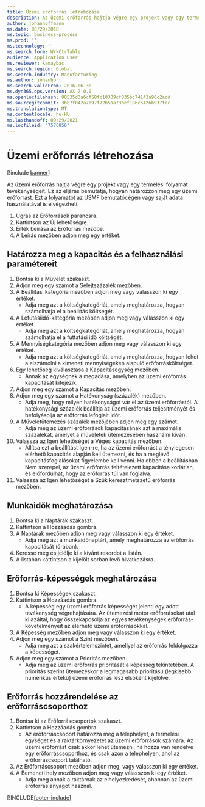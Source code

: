 ```yaml
---
title: Üzemi erőforrás létrehozása
description: Az üzemi erőforrás hajtja végre egy projekt vagy egy termelési folyamat tevékenységeit.
author: johanhoffmann
ms.date: 08/29/2018
ms.topic: business-process
ms.prod: ''
ms.technology: ''
ms.search.form: WrkCtrTable
audience: Application User
ms.reviewer: kamaybac
ms.search.region: Global
ms.search.industry: Manufacturing
ms.author: johanho
ms.search.validFrom: 2016-06-30
ms.dyn365.ops.version: AX 7.0.0
ms.openlocfilehash: 90535d3a6cf58fc10309cf035bc74143a96c2add
ms.sourcegitcommit: 3b87f042a7e97f72b5aa73bef186c5426b937fec
ms.translationtype: MT
ms.contentlocale: hu-HU
ms.lasthandoff: 09/29/2021
ms.locfileid: "7576856"
---
```

# <a name="create-an-operations-resource"></a>Üzemi erőforrás létrehozása

[!include [banner](../../includes/banner.md)]

Az üzemi erőforrás hajtja végre egy projekt vagy egy termelési folyamat tevékenységeit. Ez az eljárás bemutatja, hogyan határozzon meg egy üzemi erőforrást. Ezt a folyamatot az USMF bemutatócégen vagy saját adata használatával is elvégezheti.

1. Ugrás az Erőforrások parancsra.
2. Kattintson az Új lehetőségre.
3. Érték beírása az Erőforrás mezőbe.
4. A Leírás mezőben adjon meg egy értéket.

## <a name="define-capacity-and-consumption-parameters"></a>Határozza meg a kapacitás és a felhasználási paramétereit
1. Bontsa ki a Művelet szakaszt.
2. Adjon meg egy számot a Selejtszázalék mezőben.
3. A Beállítási kategória mezőben adjon meg vagy válasszon ki egy értéket.
    * Adja meg azt a költségkategóriát, amely meghatározza, hogyan számolhatja el a beállítás költségét.  
4. A Lefutásiidő-kategória mezőben adjon meg vagy válasszon ki egy értéket.
    * Adja meg azt a költségkategóriát, amely meghatározza, hogyan számolhatja el a futtatási idő költségét.  
5. A Mennyiségkategória mezőben adjon meg vagy válasszon ki egy értéket.
    * Adja meg azt a költségkategóriát, amely meghatározza, hogyan lehet a elszámolni a kimeneti mennyiségeken alapuló erőforrásköltséget.  
6. Egy lehetőség kiválasztása a Kapacitásegység mezőben.
    * Annak az egységnek a megadása, amelyben az üzemi erőforrás kapacitását kifejezik.  
7. Adjon meg egy számot a Kapacitás mezőben.
8. Adjon meg egy számot a Hatékonyság (százalék) mezőben.
    * Adja meg, hogy milyen hatékonyságot vár el az üzemi erőforrástól. A hatékonysági százalék beállítja az üzemi erőforrás teljesítményét és befolyásolja az erőforrás lefoglalt időt.  
9. A Műveletütemezés százalék mezőjében adjon meg egy számot.
    * Adja meg az üzemi erőforrások kapacitásának azt a maximális százalékát, amelyet a műveletek ütemezésében használni kíván.  
10. Válassza az Igen lehetőséget a Véges kapacitás mezőben.
    * Állítsa ezt a beállítást Igen-re, ha az üzemi erőforrást a ténylegesen elérhető kapacitás alapján kell ütemezni, és ha a meglévő kapacitásfoglalásokat figyelembe kell venni. Ha ebben a beállításban Nem szerepel, az üzemi erőforrás feltételezett kapacitása korlátlan, és előfordulhat, hogy az erőforrás túl van foglalva.  
11. Válassza az Igen lehetőséget a Szűk keresztmetszetű erőforrás mezőben.

## <a name="define-working-times"></a>Munkaidők meghatározása
1. Bontsa ki a Naptárak szakaszt.
2. Kattintson a Hozzáadás gombra.
3. A Naptárak mezőben adjon meg vagy válasszon ki egy értéket.
    * Adja meg azt a munkaidőnaptárt, amely meghatározza az erőforrás kapacitását (órában).  
4. Keresse meg és jelölje ki a kívánt rekordot a listán.
5. A listában kattintson a kijelölt sorban lévő hivatkozásra.

## <a name="define-resource-capabilities"></a>Erőforrás-képességek meghatározása
1. Bontsa ki Képességek szakaszt.
2. Kattintson a Hozzáadás gombra.
    * A képesség egy üzemi erőforrás képességét jelenti egy adott tevékenység végrehajtására. Az ütemezési motor erőforrásokat utal ki azáltal, hogy összekapcsolja az egyes tevékenységek erőforrás-követelményeit az elérhető üzemi erőforrásokkal.  
3. A Képesség mezőben adjon meg vagy válasszon ki egy értéket.
4. Adjon meg egy számot a Szint mezőben.
    * Adja meg azt a szakértelemszintet, amellyel az erőforrás feldolgozza a képességet.  
5. Adjon meg egy számot a Prioritás mezőben.
    * Adja meg az üzemi erőforrás prioritását a képesség tekintetében. A prioritás szerint ütemezéskor a legmagasabb prioritású (legkisebb numerikus értékű) üzemi erőforrás lesz elsőként kijelölve.  

## <a name="assign-resource-to-resource-group"></a>Erőforrás hozzárendelése az erőforráscsoporthoz
1. Bontsa ki az Erőforráscsoportok szakaszt.
2. Kattintson a Hozzáadás gombra.
    * Az erőforráscsoport határozza meg a telephelyet, a termelési egységet és a raktárkörnyezetet az üzemi erőforrások számára. Az üzemi erőforrást csak akkor lehet ütemezni, ha hozzá van rendelve egy erőforráscsoporthoz, és csak azon a telephelyen, ahol az erőforráscsoport található.  
3. Az Erőforráscsoport mezőben adjon meg, vagy válasszon ki egy értéket.
4. A Bemeneti hely mezőben adjon meg vagy válasszon ki egy értéket.
    * Adja meg annak a raktárnak az elhelyezkedését, ahonnan az üzemi erőforrás anyagot használ.  



[!INCLUDE[footer-include](../../../includes/footer-banner.md)]